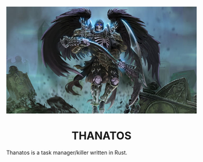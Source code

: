 ![Alt text](img/thanny.jpg?raw=true "Thanatos")
<br>
<center><h1>THANATOS</h1></center>
Thanatos is a task manager/killer written in Rust.